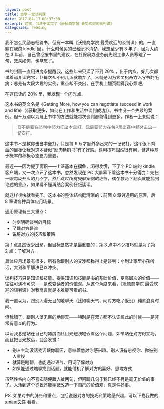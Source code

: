 ```yaml
---
layout: post
title: 自学一堂谈判课
date: 2017-04-17 08:37:30
excerpt: 这次，我终于读完了《沃顿商学院 最受欢迎的谈判课》
categories: reading
---
```

我不怎么买励志畅销书，但有一本叫《沃顿商学院 最受欢迎的谈判课》的，一直躺在我的 kindle 里
。什么时候买的已经记不清楚，我想至少有 3 年了，因为大约在 3 年前，自己曾经按书里的建议，在社保局办业务前先跟工作人员寒暄了一句，效果如何，也早忘了。

书的封面一直用进度条提醒我，这些年来只读了不到 20% ，出于内疚，好几次都试着点开读完它，但每次都不到几页就放弃了。大概是因为它又犯西方人写书的毛病：总是有大段大段的实例，重点却不突出，在手机上翻页翻得我心烦吧。

在这已读的 20% 里，我发现一个闪光点。

这本书的英文名是《Getting More, how you can negotiate succeed in work and life》（《获取更多，如何在工作和生活中谈判成功》）。书中没一个失败的案例。但千万别以为用上书中的方法就能每次谈判都能得到更多，作者一上来就说：

> 我不是要在谈判中努力打出本垒打。我是要努力在每9局比赛中额外击出一记安打。

这本书不是教你击出本垒打，只是每 9 局才额外多出来的一记安打。这个很不鸡血的目标让我对这本疑似“励志畅销书”有了好感。谈判技巧固然很有用，但这种基于概率的积极心态更为重要。

最近——因为提了离职——上班基本在摸鱼，闲得发慌，下了个 PC 端的 kindle 客户端，又一次点开了这本书。忽然发现在 PC 大屏幕下看这本书十分得力：先扫一眼每段开头的几个字，然后跳过所有疑似案例的段落，偶尔按两下翻页就能找到论述的重点，如果看不懂再结合案例仔细读读。

就这样很快就看完了。这本书的整体结构挺清晰的：前面 8 章讲通用的原理，后 8 章讲各种具体应用场景。

通用原理有三大重点：

- 时刻明确谈判的目标
- 了解对方是谁
- 说服对方的技巧和策略

第 1 点虽然很少出现，但目标显然才是最重要的；第 3 点中不少技巧就是为了第 2 点：了解对方。

具体应用场景有很多，所有你跟别人的交涉都称得上是谈判：小到让家里小孩听话，大到和平解决巴以冲突。

谈判技巧只是知识和技能。提供知识和技能是书的基础价值，更高层次的价值——往往可遇不可求——是改变读者的价值观。从这个角度来看，《沃顿商学院 最受欢迎的谈判课》对我而言就是本难能可贵的书。

我一直以为，跟别人漫无目的地聊天（比如聊天气、问对方吃了饭没）纯属浪费时间。

但我错了，跟别人漫无目的地聊天——特别是在双方都不认识彼此的时候——是非常有意义的行为。

以前我总是站在自己的角度而且目光短浅地去看这个问题，如果站在对方的立场，而且把目光放远，就会发觉：

- 别人主动没话找话跟你聊天，意味着他对你感兴趣。别人没有忽视你、你被别人重视
- 就算是瞎聊，也能通过语气、用词了解对方
- 如果能通过瞎聊找到话题，就能借机了解对方的喜好、思考方式

虽然性格内向不喜欢随便跟人扯两句，但闲聊几句于我已经不再是毫无价值的事了。人活到这个岁数还能稍微改造一下自己的价值观，真是件好事。

PS. 如果对书的脉络和重点，包括说服对方的技巧和策略感兴趣，可以下载我做的 [xmind文件](https://github.com/yiyizym/xmind/blob/master/谈判课.xmind) 看看。
